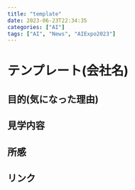 ```yaml
---
title: "template"
date: 2023-06-23T22:34:35
categories: ["AI"]
tags: ["AI", "News", "AIExpo2023"]
---
```

# テンプレート(会社名)

## 目的(気になった理由)

## 見学内容

## 所感

## リンク